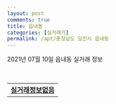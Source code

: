 ```yaml
---
layout: post
comments: true
title: 읍내동
categories: [실거래가]
permalink: /apt/충청남도 당진시 읍내동
---
```


2021년 07월 10일 읍내동 실거래 정보

<script type="text/javascript">
  google.charts.load('current', {'packages':['corechart']});
  google.charts.setOnLoadCallback(drawChart);

  function drawChart() {
    var data = google.visualization.arrayToDataTable([['거래일', '매매', '전월세', '전매'], ['20-07', 12, 15, 3], ['20-08', 14, 14, 5], ['20-09', 12, 9, 1], ['20-10', 12, 8, 0], ['20-11', 13, 9, 7], ['20-12', 26, 22, 1], ['21-01', 16, 12, 4], ['21-02', 18, 15, 1], ['21-03', 16, 15, 2], ['21-04', 20, 6, 3], ['21-05', 33, 7, 6], ['21-06', 27, 9, 3], ['21-07', 2, 0, 0]]);

    var options = {
      title: '최근 1년간 유형별 거래량 추이',
      legend: { position: 'bottom' }
    };

    var chart = new google.visualization.LineChart(document.getElementById('columnchart_material'));
    chart.draw(data, (options));년간 
  }
</script>

<div id="columnchart_material" style="width: 95%; margin-left: -35px; display: block"></div>
<br>
<table>
  <tr>
    <td colspan="4" style="font-weight: bold;"><a href="https://search.naver.com/search.naver?query=읍내동 실거래정보없음">실거래정보없음</a></td>
  </tr>
    
</table>
    
